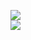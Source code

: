 [![](https://img.shields.io/badge/Made%20With-Github%20Spray-lightgrey.svg?style=for-the-badge&logo=github)](https://github.com/Annihil/github-spray#2335)  
[![](https://i.imgur.com/2DrTn0Z.gif)](https://github.com/Annihil/github-spray)